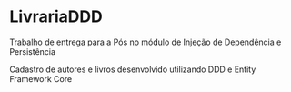 # LivrariaDDD
Trabalho de entrega para a Pós no módulo de Injeção de Dependência e Persistência 

Cadastro de autores e livros desenvolvido utilizando DDD e Entity Framework Core
